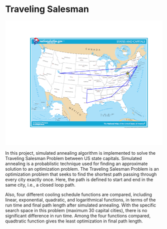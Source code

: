 # Traveling Salesman

![result](./result.png)  

In this project,  simulated annealing algorithm is implemented to solve the Traveling Salesman Problem between US state capitals. Simulated annealing is a probablistic technique used for finding an approximate solution to an optimization problem. The Traveling Salesman Problem is an optimization problem that seeks to find the shortest path passing through every city exactly once. Here, the path is defined to start and end in the same city, i.e., a closed loop path. 

Also, four different cooling schedule functions are compared, including linear, exponential, quadratic, and logarithmical functions, in terms of the run time and final path length after simulated annealing. With the specific search space in this problem (maximum 30 capital cities), there is no significant difference in run time. Among the four functions compared, quadtratic function gives the least optimization in final path length. 

